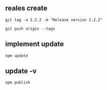 ## reales create 

``
git tag -a 2.2.2 -m "Release version 2.2.2"
``

``
git push origin --tags
``
## implement update 

``
npm update 
``

## update -v

``
npm publish
``

